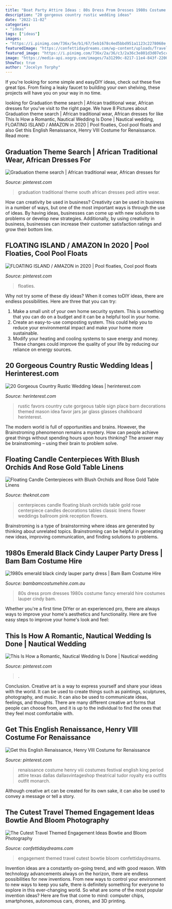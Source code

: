 ```yaml
---
title: "Boat Party Attire Ideas : 80s Dress Prom Dresses 1980s Costume Fancy Emerald Hire Costumes Lauper Cindy Bam"
description: "20 gorgeous country rustic wedding ideas"
date: "2022-11-02"
categories:
- "ideas"
tags: ["ideas"]
images:
- "https://i.pinimg.com/736x/5e/b1/67/5eb1678c4ed5bbd951a1123c2278068e.jpg"
featuredImage: "https://confettidaydreams.com/wp-content/uploads/Travel-Themed-Engagement-Photos-60.jpeg"
featured_image: "https://i.pinimg.com/736x/2a/36/c3/2a36c3e801d3d07e5cc5c6793fd2f12b.jpg"
image: "https://media-api.xogrp.com/images/7a31299c-8217-11e4-843f-22000aa61a3e~rs_729.h"
ShowToc: true
author: "Jocelyn Torphy"
---
```



If you're looking for some simple and easyDIY ideas, check out these five great tips. From fixing a leaky faucet to building your own shelving, these projects will have you on your way in no time.

	

		
looking for Graduation theme search | African traditional wear, African dresses for you've visit to the right page. We have 8 Pictures about Graduation theme search | African traditional wear, African dresses for like This Is How a Romantic, Nautical Wedding Is Done | Nautical wedding, FLOATING ISLAND / AMAZON in 2020 | Pool floaties, Cool pool floats and also Get this English Renaissance, Henry VIII Costume for Renaissance. Read more:
		
    
## Graduation Theme Search | African Traditional Wear, African Dresses For

<img loading=lazy src="https://i.pinimg.com/736x/30/ed/10/30ed1008f9b103e7a4b2a1a91cf53dda.jpg" onerror="this.onerror=null;this.src='https://tse2.mm.bing.net/th?id=OIP.TH7SC-c2kcV-nrfLjRnLLQHaJ4&amp;pid=15.1';" alt="Graduation theme search | African traditional wear, African dresses for">

_Source: pinterest.com_

>graduation traditional theme south african dresses pedi attire wear. 

	

How can creativity be used in business?
Creativity can be used in business in a number of ways, but one of the most important ways is through the use of ideas. By having ideas, businesses can come up with new solutions to problems or develop new strategies. Additionally, by using creativity in business, businesses can increase their customer satisfaction ratings and grow their bottom line.

    
## FLOATING ISLAND / AMAZON In 2020 | Pool Floaties, Cool Pool Floats

<img loading=lazy src="https://i.pinimg.com/736x/ee/50/f7/ee50f7761fe66d83d9855b5071717926.jpg" onerror="this.onerror=null;this.src='https://tse3.mm.bing.net/th?id=OIP.XI8am3ZU4l3NE2N_IsndvQHaHa&amp;pid=15.1';" alt="FLOATING ISLAND / AMAZON in 2020 | Pool floaties, Cool pool floats">

_Source: pinterest.com_

>floaties. 

	

Why not try some of these diy ideas?
When it comes toDIY ideas, there are endless possibilities. Here are three that you can try: 
1) Make a small unit of your own home security system. This is something that you can do on a budget and it can be a helpful tool in your home.
2) Create an easy-to-use composting system. This could help you to reduce your environmental impact and make your home more sustainable.
3) Modify your heating and cooling systems to save energy and money. These changes could improve the quality of your life by reducing our reliance on energy sources.

    
## 20 Gorgeous Country Rustic Wedding Ideas | Herinterest.com

<img loading=lazy src="http://www.herinterest.com/wp-content/uploads/2015/01/7e25a67226d02a42fa272ee1d9017031.jpg" onerror="this.onerror=null;this.src='https://tse1.mm.bing.net/th?id=OIP.nzwyiEb7pvMw6h4nu8IfqgHaLH&amp;pid=15.1';" alt="20 Gorgeous Country Rustic Wedding Ideas | herinterest.com">

_Source: herinterest.com_

>rustic favors country cute gorgeous table sign place barn decorations themed mason idea favor jars jar glass glasses chalkboard herinterest. 

	

The modern world is full of opportunities and brains. However, the Brainstroming phenomenon remains a mystery. How can people achieve great things without spending hours upon hours thinking? The answer may be brainstroming – using their brain to problem solve.

    
## Floating Candle Centerpieces With Blush Orchids And Rose Gold Table Linens

<img loading=lazy src="https://media-api.xogrp.com/images/7a31299c-8217-11e4-843f-22000aa61a3e~rs_729.h" onerror="this.onerror=null;this.src='https://tse4.mm.bing.net/th?id=OIP.nXGlB1XFTRP8ACN08A3mNQHaLG&amp;pid=15.1';" alt="Floating Candle Centerpieces with Blush Orchids and Rose Gold Table Linens">

_Source: theknot.com_

>centerpieces candle floating blush orchids table gold rose centerpiece candles decorations tables classic linens flower weddings ballroom pink reception flowers. 

	

Brainstroming is a type of brainstorming where ideas are generated by thinking about unrelated topics. Brainstroming can be helpful in generating new ideas, improving communication, and finding solutions to problems.

    
## 1980s Emerald Black Cindy Lauper Party Dress | Bam Bam Costume Hire

<img loading=lazy src="http://www.bambamcostumehire.com.au/wp-content/uploads/2016/09/emerald_black_80s_party_dress1.jpg" onerror="this.onerror=null;this.src='https://tse3.mm.bing.net/th?id=OIP.RbaLLd68R93b_LjSvv75bwHaJ4&amp;pid=15.1';" alt="1980s emerald black cindy lauper party dress | Bam Bam Costume Hire">

_Source: bambamcostumehire.com.au_

>80s dress prom dresses 1980s costume fancy emerald hire costumes lauper cindy bam. 

	

Whether you're a first time DIYer or an experienced pro, there are always ways to improve your home's aesthetics and functionality. Here are five easy steps to improve your home's look and feel: 

    
## This Is How A Romantic, Nautical Wedding Is Done | Nautical Wedding

<img loading=lazy src="https://i.pinimg.com/736x/2a/36/c3/2a36c3e801d3d07e5cc5c6793fd2f12b.jpg" onerror="this.onerror=null;this.src='https://tse1.mm.bing.net/th?id=OIP.fcyDvXmKndjjZDUknHCi3gHaLG&amp;pid=15.1';" alt="This Is How a Romantic, Nautical Wedding Is Done | Nautical wedding">

_Source: pinterest.com_

>. 

	

Conclusion.
Creative art is a way to express yourself and share your ideas with the world. It can be used to create things such as paintings, sculptures, photography, and music. It can also be used to communicate ideas, feelings, and thoughts. There are many different creative art forms that people can choose from, and it is up to the individual to find the ones that they feel most comfortable with.

    
## Get This English Renaissance, Henry VIII Costume For Renaissance

<img loading=lazy src="https://i.pinimg.com/736x/5e/b1/67/5eb1678c4ed5bbd951a1123c2278068e.jpg" onerror="this.onerror=null;this.src='https://tse1.mm.bing.net/th?id=OIP.RcVPeUyYZmp-BzdOpstMYQHaO2&amp;pid=15.1';" alt="Get this English Renaissance, Henry VIII Costume for Renaissance">

_Source: pinterest.com_

>renaissance costume henry viii costumes festival english king period attire texas dallas dallasvintageshop theatrical tudor royalty era outfits outfit monarch. 

	

Although creative art can be created for its own sake, it can also be used to convey a message or tell a story.

    
## The Cutest Travel Themed Engagement Ideas Bowtie And Bloom Photography

<img loading=lazy src="https://confettidaydreams.com/wp-content/uploads/Travel-Themed-Engagement-Photos-60.jpeg" onerror="this.onerror=null;this.src='https://tse1.mm.bing.net/th?id=OIP.SoUEr_LR1EX0idjC6yiiHwHaFb&amp;pid=15.1';" alt="The Cutest Travel Themed Engagement Ideas Bowtie and Bloom Photography">

_Source: confettidaydreams.com_

>engagement themed travel cutest bowtie bloom confettidaydreams. 

	

Invention ideas are a constantly on-going trend, and with good reason. With technology advancements always on the horizon, there are endless possibilities for new inventions. From new ways to control your environment to new ways to keep you safe, there is definitely something for everyone to explore in this ever-changing world. So what are some of the most popular invention ideas? Here are five that come to mind: computer chips, smartphones, autonomous cars, drones, and 3D printing.

